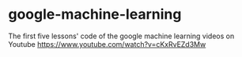 # google-machine-learning
The first five lessons' code of the google machine learning videos on Youtube https://www.youtube.com/watch?v=cKxRvEZd3Mw
